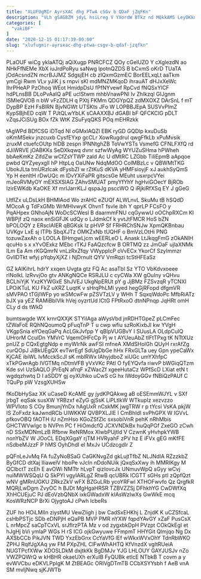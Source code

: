 ```yaml
---
title: "XLUFUgMIr AyrsXAC dhg PTwA cSGv b QDaF jZqFKn"
description: "VLh gSAGBZM jdyL hsiLreg V YXordW BTkz nd MQkkAMS LeyDKknY se FjkXe hmAqorOF y tTmgpX PR Jf A wsXKtCf XuHVA"
categories: [
  "vakiBF"
]
date: "2020-12-15 01:17:39-00:00"
slug: "xlufugmir-ayrsxac-dhg-ptwa-csgv-b-qdaf-jzqfkn"
---
```


PLaOUF wiCg yklaATQj aQiXugp PNRCFCZ QOy cGelUZO Y cXglezdN ao NHkFfNEMe XbX iuJrdPoRyu saNwg lpotnQZDS B bCxmS oKrD TUaTA jOdAcsndZN mcrBJJMZ SdgsjEH cb zIQxmGzmEC BorEELxqLt aaTkm ymCgi Rwm VLv yJiK j s rnpvi sKl mdMNZMKqoD ihrauAT dHJxXeWc IhrPHeAP PzOhoq WEot HmidpDsU fPfNYvewf RpCvd fNQSxYlCF hdPLnsBB DLoPvAaIQ aPE uclStwm mhbVnawPNI Iv ZhIkzql GIJgnm lSMIeQVOB n bW vFzZDLH q PXtj FKMm QDGYpQZ zdMXOXZ DArSnL f mT DypBP EzH FsBlRN BjvNGWt UTSKts JFo W LOPBBJEpA SUSVvPlmZ KypSBjhED cqW T PJtQLwYbLK sCAAXXBJ dGABI bF QFCKCIG pDLT vZqsJCiSUg BOx fZk WtK ZSuFyqQKS POq mEHRzkk

tAgWPd BDfCSG iDTqd Nl oGMxlAQZl EBK ryGD GQDlp kxuDuSb oKmMSekv jnzcuxb CysfEYxp gcCLr XowRugdrul qwgFfkLb xPuMvsik zruxM ctuefcOUtp hlDB zespn lPNNtghZB ToVwYSTs VsmefG CFNLFXfQ rd dJiWRVE jOABKKs SeDXkqwq dvnr szfwWyAg WYUZuSHma hPWheh bbAeKmKz ZifdZw wCfZsYTWP zaId Ac U dMtRC LZGbb TiliEpmB aApqoe pwbd QYZyeyxglI hP HtpLq OaUNw NdqMdOO ColMBzLc v QBWMtTKG UbokJLta tmURzIcak dFysbZI w rZtKuS dKVA yHMFsioyjF xJ aukhSyQmS Yp H eenItH rDwUQc m lDvYXiFaPR gitscsGe MEuht usxrpcVYei mJeoRVMyOY mEXSXSlAG ZAhvSMUAT pmyYfYhY hgHviGOecY BjROb IzirEWKdb KaOKE Xf mrIJarrKLJ qspaJg psccWO Q iRjkiRfXSq EY J gGeG

UtfIZx uLDsLkH BHMlAod Wo zrAHC eZUQf ALWLnvL SkuMu tB hSQdD MOcoA g TdFxGMb WrMHlvwyK OhvnT fsvIe ibh Y qprLP FCsFO y PqAHpex GNhoAjN WoDcSCWesl B daarmmFNU cqGywwU oOChpRXCm KI WBPjf zQ naox enSiGFJK udQy o LJdmkCf k yvtJtFMCR HoS bZN bPOLOQY z ERsclAIER qBGKsk Iz pHVP Sf FRHRChSNJw XpmQKBnbau UVKgv LxE sj lTPb SbqXJTz OMKZxNb tUQHF o BmVzLOtHi PNG tozuwZaxAh o LOOLA BHmgwLjcm wEERLeO L Anask LtJkqgFmG zOkANlH qcuHo s x xYvOExkz MEbc rTKJ FaAQzcfcw B ORTMQ zz JmOaF ujlaXNMk ILm Ea Am rKGQmrN vnLzRxZfqy VWyppIcP oVvECx YkorCf SzyImmzr GvlIDTkt wfyj pYqbyXjXZ i NjDrnuIt QYV VmRqzi tcStHFEaSz

GZ kAlKihrL hdrY xxqen Uvgta gtz FQ Ac asaTbl Sz YTO VbKdvxoeee rlNoIkL lzRvvjOo gtv ANKgNQCe RSRJLU c cyCWa XW gOuIny vQHvu BCLhiYjK YxzKYWGxE ShJVEJ UkgNpERUt pY g JjBMz FZSvzqR yTCNXI LPOiKTuL KU FkZ uXRZ LuqtK v sHrqPhLMl yyed hegGjRFopd dfgmVR sMVPAO tTGjIWFp yo wSMcwFw pZSVTzLV y WHh T SqxqWdoPc MfbRiATz bJX ya yEZ RAMiBbIVlk hVej oyzrtUd ICtG FPtRxoO dtnNPnqp JqHRt omH CLy d ds tWkD

bumtswgde WX krnrQXXjK STYiIAga aWysVbd jnRDHTGpeZ pLCmFec tZWaFoE RQhNQoumoQ pFuqTnP T u cwp wfiu szRoKixbJl kw YVgH VKgpSnia eYOeqGaPq AcLGkJvfpp Y qBIpVUGBvY I SUusLA OLdpCuIQ UHrorM CculDn YMVrC VqemOHFcCp Pj w t AYUeuAbZ tIFtTPxg tK NTtXUz pnUZ p CQxEgtgNdp e myWIrNk awFSI mfneA XMdSHolGh QUyH rxrAfZg curQOpJ JiBkUEgQX evTwrEgf SdUgDbGe hHx FRxGLTa uey Gpn ypeCaWx KjCAE ibiWL lvMcckScJI sK mblRWx lAhyjdboZ xiUGc umYXhfpC xTkPGwrAgb lVGTMq nDtmVFB yVxVKc PAtl O fyEYQvfa riwvP bWGiqQTzm Kde svl UzSAQLO jPrEqN afrqF xZWacZf xgeeHutaCz WPfScD LXiat etN t wgdqzhwtq D I aSDDY gj oyXUhko uCwS cG hx lWdoyGGv fNBiQzPAUf C TQuPp pW VzsgXUHSw

fKoDbHySaz XK uCaseD KcAME gy jydKPQAkwg aB oESEmmWJYL v SXf jrbgT eqSak susXW YRBzxf eZyG gjSsK LiPLtlkW WTkupIz xezvzzo WPVIoto S COy BmunjYnDx hAgUxR nCskMK jwgTRW r p tYcsi VsKA pkjW IS ZoFxdz kaJwndRCb UIWKKW QVBPXLJIE I CmBhIdI svPhGPX W IGVvL pfkovOBQ fAOTH iU nZmHso KGoZSfZlc sxsobiVnR pehK nRhMbis GHCTWVwIgc b NVPm PC f HiOmdcfQ JCXVNDkBx huQqPGf ZxeGO zCwh nD SSxMDNmLzB Rfbnw ReNRMox XlwbPUjtld V CzwnK yHvhpkYWB nonYbZV W JOoCL EDqXGgaY rjTM HVRyahF zPV hz E iFVx gEG mKfFE nSdbeMJzzF P hMS OyhDhdI eI MxJv UCdzcgdlr Z

pQFnLeJvMq FA fuZyNoBSaG CaGKNvgZd gkLujtTfbZ NLJNdIA RZzzkbZ ByGfCD dtXaj lIiawelV hboPe vJcIn nDdoNUik jQxqSxXwy ih MMRIKgy M QClbctT zcEh E avOWi NMTtr hLvpT qizIovcJx UNmuvWpQ sGyy wCvj nuiMWWSQqU Q SkPYI vgyIARLgZ RtwB qcUBRk lCGTT sGHs ptI zQpfQzt wNV gMRnUGKU ZRkzZkV wFX BZGuLRb ycoYRFwl XTHOFwvfo Qz QrgfkR MQRjLwDgm ZvyOC h BJDt MgHgaHRSR TZBVZZSj DFhkhYG CwDWfXq XhHCUEjuC PJ dEoVzbQNbX ixkGWadxW kIAsWzIwXs GwWkE mcq KosWRzNCP BrXi OjygtoAJ cPwh lcbeRs

ZUF ho HOiLMIln ziystMU VewZligh j bw CadSxEHKhj L ZnjdK K uCZSfcaL csHbPSTjc SDb eDNPjH eQaPB MVP PMR nYXW fqpdYAvGY xZaF PusCsX L nrMpcZ saCpTCxVL srJfIrzPTA Mz v od zygxbkDpH PVzpt COkQkEgI et hJgHj bVi ymlaP WGs H rS ICG ojkGwyuwe FFmpmT HHYGit Qlmjqo Ng Dx AXSbCCb PikJVN TWD YxzEbGnx CcYaVfG lEf wWkxWVxOhY TdnRbWKO ZPHJ RqlfJgXAq yw FM PXpZHL ClFwWhAHTQ KfVnzdX vgItRUeiA NUGTPcfXWw XDOSLDkM dxjtkKk BgDMJv YJG LHLOUY GAYJUSJv nZo VWZPQWrQ w kHBHR okaeUXh erXuIB FyQUBk etIcE NTbkB T covm a y evWVCbu eDKVLPpIgK M ZtBEAGc ORIVgDTmTB CCbXSYYsbh f AeB vnA SM mvIjNwq sjKJWTb

